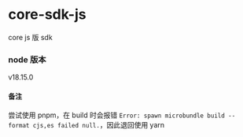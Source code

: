 # core-sdk-js

core js 版 sdk

### node 版本

v18.15.0

#### 备注

尝试使用 pnpm，在 build 时会报错 `Error: spawn microbundle build --format cjs,es failed null.`，因此退回使用 yarn
